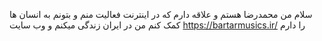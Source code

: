 
سلام من محمدرضا هستم و علاقه دارم که در اینترنت فعالیت منم و بتونم به انسان ها کمک کنم من در ایران زندگی میکنم و وب سایت https://bartarmusics.ir/ را دارم
